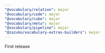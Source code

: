 ```yaml
---
"@vocabulary/relation": major
"@vocabulary/code": major
"@vocabulary/cube": major
"@vocabulary/meta": major
"@vocabulary/pipeline": major
"@zazuko/vocabulary-extras-builders": major
---
```


First release
